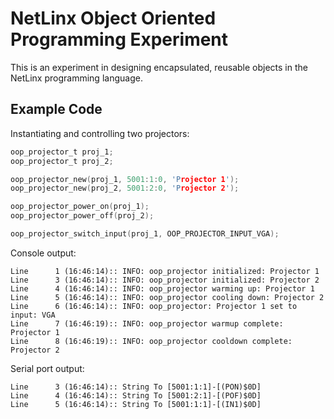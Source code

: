 # NetLinx Object Oriented Programming Experiment

This is an experiment in designing encapsulated, reusable objects in the NetLinx
programming language.

## Example Code

Instantiating and controlling two projectors:
```c
oop_projector_t proj_1;
oop_projector_t proj_2;

oop_projector_new(proj_1, 5001:1:0, 'Projector 1');
oop_projector_new(proj_2, 5001:2:0, 'Projector 2');

oop_projector_power_on(proj_1);
oop_projector_power_off(proj_2);

oop_projector_switch_input(proj_1, OOP_PROJECTOR_INPUT_VGA);
```

Console output:
```text
Line      1 (16:46:14):: INFO: oop_projector initialized: Projector 1
Line      3 (16:46:14):: INFO: oop_projector initialized: Projector 2
Line      4 (16:46:14):: INFO: oop_projector warming up: Projector 1
Line      5 (16:46:14):: INFO: oop_projector cooling down: Projector 2
Line      6 (16:46:14):: INFO: oop_projector: Projector 1 set to input: VGA
Line      7 (16:46:19):: INFO: oop_projector warmup complete: Projector 1
Line      8 (16:46:19):: INFO: oop_projector cooldown complete: Projector 2
```

Serial port output:
```text
Line      3 (16:46:14):: String To [5001:1:1]-[(PON)$0D]
Line      4 (16:46:14):: String To [5001:2:1]-[(POF)$0D]
Line      5 (16:46:14):: String To [5001:1:1]-[(IN1)$0D]
```
